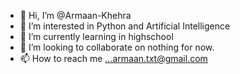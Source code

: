- 👋 Hi, I’m @Armaan-Khehra
- 👀 I’m interested in Python and Artificial Intelligence
- 🌱 I’m currently learning in highschool
- 💞️ I’m looking to collaborate on nothing for now.
- 📫 How to reach me ...armaan.txt@gmail.com

<!---
Armaan-Khehra/Armaan-Khehra is a ✨ special ✨ repository because its `README.md` (this file) appears on your GitHub profile.
You can click the Preview link to take a look at your changes.
--->
